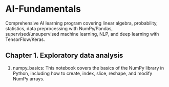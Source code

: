 # AI-Fundamentals
Comprehensive AI learning program covering linear algebra, probability, statistics, data preprocessing with NumPy/Pandas, supervised/unsupervised machine learning, NLP, and deep learning with TensorFlow/Keras.

## Chapter 1. Exploratory data analysis
1. numpy_basics: This notebook covers the basics of the NumPy library in Python, including how to create, index, slice, reshape, and modify NumPy arrays.
